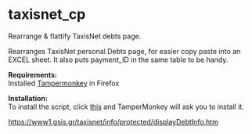 taxisnet_cp
===========
Rearrange & flattify TaxisNet debts page. 

Rearranges TaxisNet personal Debts page, for easier copy paste into an EXCEL sheet.
It also puts payment_ID in the same table to be handy.

**Requirements:**  
Installed [Tampermonkey](https://addons.mozilla.org/en-US/firefox/addon/tampermonkey/)  in Firefox

**Installation:**  
To install the script, click [this](https://github.com/gchr/taxisnet_cp/raw/master/taxisnet_easy_cp.user.js) and TamperMonkey will ask you to install it.


https://www1.gsis.gr/taxisnet/info/protected/displayDebtInfo.htm
